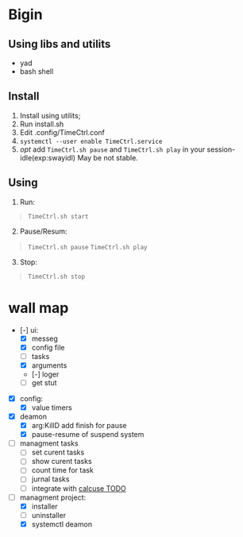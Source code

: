 # Bigin
## Using libs and utilits
- yad
- bash shell
## Install
1. Install using utilits;
1. Run install.sh
1. Edit .config/TimeCtrl.conf
1. `systemctl --user enable TimeCtrl.service`
1. _opt_ add `TimeCtrl.sh pause` and `TimeCtrl.sh play` in your session-idle(exp:swayidl)
    May be not stable.
## Using
1. Run:
> `TimeCtrl.sh start`
2. Pause/Resum:
> `TimeCtrl.sh pause`
> `TimeCtrl.sh play`
3. Stop:
> `TimeCtrl.sh stop`

# wall map
- [-] ui:
    - [x] messeg
    - [x] config file
    - [ ] tasks
    - [x] arguments
    - [-] loger
    - [ ] get stut
- [x] config:
    - [x] value timers
- [x] deamon
    - [x] arg:KillD add finish for pause
    - [x] pause-resume of suspend system
- [ ] managment tasks
    - [ ] set curent tasks
    - [ ] show curent tasks
    - [ ] count time for task
    - [ ] jurnal tasks
    - [ ] integrate with [calcuse TODO](~/.local/share/calcuse/todo)
- [ ] managment project:
    - [x] installer
    - [ ] uninstaller
    - [x] systemctl deamon
